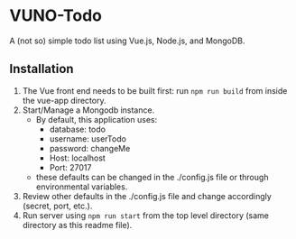 # VUNO-Todo
A (not so) simple todo list using Vue.js, Node.js, and MongoDB.

## Installation
1. The Vue front end needs to be built first: run ``npm run build`` from inside the vue-app directory.
2. Start/Manage a Mongodb instance.
    - By default, this application uses:
      - database: todo
      - username: userTodo
      - password: changeMe
      - Host: localhost
      - Port: 27017
    - these defaults can be changed in the ./config.js file or through environmental variables.
3. Review other defaults in the ./config.js file and change accordingly (secret, port, etc.).
4. Run server using ``npm run start`` from the top level directory (same directory as this readme file).
